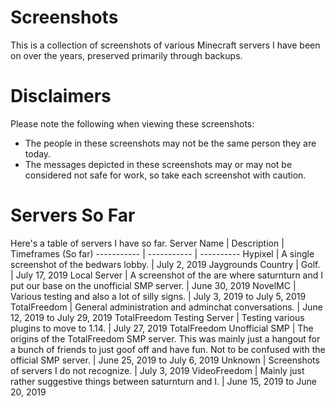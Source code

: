 # Screenshots
This is a collection of screenshots of various Minecraft servers I have been on over the years, preserved primarily through backups. 

# Disclaimers
Please note the following when viewing these screenshots:
- The people in these screenshots may not be the same person they are today.
- The messages depicted in these screenshots may or may not be considered not safe for work, so take each screenshot with caution.

# Servers So Far
Here's a table of servers I have so far.
Server Name | Description | Timeframes (So far)
----------- | ----------- | ----------
Hypixel | A single screenshot of the bedwars lobby. | July 2, 2019
Jaygrounds Country | Golf. | July 17, 2019
Local Server | A screenshot of the are where saturnturn and I put our base on the unofficial SMP server. | June 30, 2019
NovelMC | Various testing and also a lot of silly signs. | July 3, 2019 to July 5, 2019
TotalFreedom | General administration and adminchat conversations. | June 12, 2019 to July 29, 2019
TotalFreedom Testing Server | Testing various plugins to move to 1.14. | July 27, 2019
TotalFreedom Unofficial SMP | The origins of the TotalFreedom SMP server. This was mainly just a hangout for a bunch of friends to just goof off and have fun. Not to be confused with the official SMP server. | June 25, 2019 to July 6, 2019
Unknown | Screenshots of servers I do not recognize. | July 3, 2019
VideoFreedom | Mainly just rather suggestive things between saturnturn and I. | June 15, 2019 to June 20, 2019
